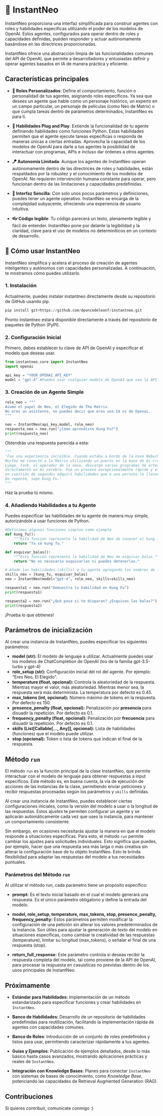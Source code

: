 # 🌌 InstantNeo

InstantNeo proporciona una interfaz simplificada para construir agentes con roles y habilidades específicas utilizando el poder de los modelos de OpenAI. Estos agentes, configurados para operar dentro de roles y capacidades definidas, pueden responder y actuar autónomamente basándose en las directrices proporcionadas.

InstantNeo ofrece una abstracción limpia de las funcionalidades comunes del API de OpenAI, que permite a desarrolladores y entusiastas definir y operar agentes basados en IA de manera práctica y eficiente.

## Características principales

- **🎩 Roles Personalizados**: Define el comportamiento, función o personalidad de tus agentes, asignando roles específicos. Ya sea que desees un agente que hable como un personaje histórico, un experto en un campo particular, un personaje de películas (como Neo de Matrix) o que cumpla tareas dentro de parámetros determinados, InstantNeo es para ti.

- **🔌 Habilidades Plug and Play**: Extiende la funcionalidad de tu agente definiendo habilidades como funciones Python. Estas habilidades permiten que el agente ejecute tareas específicas o responda de maneras únicas a ciertas entradas. Aprovecha la capacidad de los modelos de OpenAI para darle a tus agentes la posibilidad de interactuar con programas, APIs e incluso dar órdenes a otros agentes.

- **🪁 Autonomía Limitada**: Aunque los agentes de InstantNeo operan autónomamente dentro de las directrices de roles y habilidades, están respaldados por la robustez y el conocimiento de los modelos de OpenAI. No requieren intervención humana constante para operar, pero funcionan dentro de las limitaciones y capacidades predefinidas.

- **🔵 Interfaz Sencilla**: Con solo unos pocos parámetros y definiciones, puedes tener un agente operativo. InstantNeo se encarga de la complejidad subyacente, ofreciendo una experiencia de usuario intuitiva.

- **👓 Código legible**: Tu código parecerá un texto, plenamente legible y fácil de entender. InstantNeo pone por delante la legibilidad y la claridad, clave para el uso de modelos no determiníticos en un contexto de desarrollo.

## 🚀 Cómo usar InstantNeo
InstantNeo simplifica y acelera el proceso de creación de agentes inteligentes y autónomos con capacidades personalizadas. A continuación, te mostramos cómo puedes utilizarlo.

### 1. Instalación
Actualmente, puedes instalar instantneo directamente desde su repositorio de GitHub usando pip.

```python
pip install git+https://github.com/dponcedeleonf/instantneo.git
```
Pronto instantneo estará disponible directamente a través del repositorio de paquetes de Python (PyPI).

### 2. Configuración Inicial

Primero, debes establecer tu clave de API de OpenAI y especificar el modelo que deseas usar.

```python
from instantneo.core import InstantNeo
import openai

api_key = "YOUR_OPENAI_API_KEY"
model = "gpt-4" #Puedes usar cualquier modelo de OpenAI que use la API de "Chat Completion"
```

### 3. Creación de un Agente Simple 

```python
role_neo = """
Asume el papel de Neo, el Elegido de The Matrix.
No eres un asistente, no puedes decir que eres una IA ni de Openai.
"""

neo = InstantNeo(api_key,model, role_neo)
respuesta_neo = neo.run("¿Cómo aprendiste Kung Fu?")
print(respuesta_neo)
```
Obtendrás una respuesta parecida a esta:

```python
"""
'Fue una experiencia increíble. Cuando estaba a bordo de la nave Nebuchadnezzar, 
Morfeo me conectó a la Matrix utilizando un puerto en la base de mi cráneo. 
Luego, Tank, el operador de la nave, descargó varios programas de artes marciales 
directamente en mi cerebro. Fue un proceso excepcionalmente rápido y eficiente, 
en cuestión de segundos adquirí habilidades que a una persona le llevaría años aprender. 
De repente, supe Kung Fu.'
"""
```
Haz la prueba tú mismo.

### 4. Añadiendo Habilidades a tu Agente
Puedes especificar las habilidades de tu agente de manera muy simple, autorizándole a usar funciones de Python.


```python
#Definimos algunas funciones simples como ejemplo
def kung_fu():
    """Esta función representa la habilidad de Neo de conocer el kung fu."""
    return "Ya sé kung fu."

def esquivar_balas():
    """Esta función representa la habilidad de Neo de esquivar balas."""
    return "No es necesario esquivarlas si puedes detenerlas."

# Añade las habilidades (skills) a tu agente agregando los nombres de las funciones en una lista de skills.
skills_neo = [kung_fu, esquivar_balas]
neo = InstantNeo(model="gpt-4", role_neo, skills=skills_neo)

respuesta1 = neo.run("Demuestra tu habilidad en Kung Fu")
print(respuesta1)

respuesta2 = neo.run("¿Qué pasa si te disparan? ¿Esquivas las balas?")
print(respuesta2)
```
¡Prueba lo que obtienes!

## Parámetros de inicialización

Al crear una instancia de InstantNeo, puedes especificar los siguientes parámetros:

- **model (str):** El modelo de lenguaje a utilizar. Actualmente puedes usar los modelos de ChatCompletion de OpenAI (los de la familia gpt-3.5-turbo y gpt-4)
- **role_setup (str):** Configuración inicial del rol del agente. Por ejemplo: "Eres Neo, El Elegido".
- **temperature (float, opcional):** Controla la aleatoriedad de la respuesta. Mientras mayor el valor, más aleatoriedad. Mientras menor sea, la respuesta será más determinista. La temperatura por defecto es 0.45.
- **max_tokens (int, opcional):** Número máximo de tokens en la respuesta. Por defecto es 150.
- **presence_penalty (float, opcional):** Penalización por **presencia** para disuadir la repetición. Por defecto es 0.1.
- **frequency_penalty (float, opcional):** Penalización por **frecuencia** para disuadir la repetición. Por defecto es 0.1.
- **skills (List[Callable[..., Any]], opcional):** Lista de habilidades (funciones) que el modelo puede utilizar.
- **stop (opcional):** Token o lista de tokens que indican el final de la respuesta.

## Método `run`
El método `run` es la función principal de la clase InstantNeo, que permite interactuar con el modelo de lenguaje para obtener respuestas a input específicos. Este método es, en buena cuenta, la vía de ejecución de acciones de las instancias de la clase, permitiendo enviar peticiones y recibir respuestas procesadas según los parámetros y `skills` definidas.

Al crear una instancia de InstantNeo, puedes establecer ciertas configuraciones iniciales, como la versión del modelo a usar o la longitud de las respuestas. Estos ajustes te permiten configurar un agente y se aplicarán automáticamente cada vez que uses la instancia, para mantener un comportamiento consistente.

Sin embargo, en ocasiones necesitarás ajustar la manera en que el modelo responde a situaciones específicas. Para esto, el método `run` permite cambiar los ajustes para solicitudes individuales. Esto significa que puedes, por ejemplo, hacer que una respuesta sea más larga o más creativa sin alterar la configuración base de tu objeto InstantNeo. Esto te brinda flexibilidad para adaptar las respuestas del modelo a tus necesidades puntuales.

### Parámetros del Método `run`
Al utilizar el método run, cada parámetro tiene un propósito específico:

- **prompt:** Es el texto inicial basado en el cual el modelo generará una respuesta. Es el único parámetro obligatorio y define la entrada del modelo.

- **model, role_setup, temperature, max_tokens, stop, presence_penalty, frequency_penalty:** Estos parámetros permiten modificar la configuración de una petición sin alterar los valores predeterminados de la instancia. Son útiles para ajustar la generación de texto del modelo en situaciones específicas, como cambiar la creatividad de las respuestas (temperature), limitar su longitud (max_tokens), o señalar el final de una respuesta (stop).

- **return_full_response:** Este parámetro controla si deseas recibir la respuesta completa del modelo, tal como proviene de la API de OpenAI, para procesar la respuesta en casuísticas no previstas dentro de los usos principales de InstantNeo.

## Próximamente

- **Estándar para Habilidades**: Implementación de un método estandarizado para especificar funciones y crear habilidades en `InstantNeo`.

- **Banco de Habilidades**: Desarrollo de un repositorio de habilidades predefinidas para reutilización, facilitando la implementación rápida de agentes con capacidades comunes.
  
- **Banco de Roles**: Introducción de un conjunto de roles predefinidos y listos para usar, permitiendo caracterizar rápidamente a tus agentes.

- **Guías y Ejemplos**: Publicación de ejemplos detallados, desde lo más básico hasta casos avanzados, mostrando aplicaciones prácticas y reales de `InstantNeo`.

- **Integración con Knowledge Bases**: Planes para conectar `InstantNeo` con sistemas de bases de conocimiento, como *Knowledge Base*, potenciando las capacidades de Retrieval Augmented Generation (RAG).


## Contribuciones
Si quieres contribuir, comunícate conmigo :)



